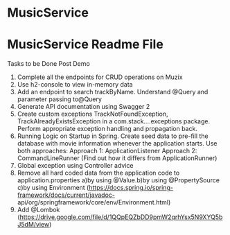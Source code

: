 # MusicService
# MusicService Readme File
Tasks to be Done Post Demo
1. Complete all the endpoints for CRUD operations on Muzix
2. Use h2-console to view in-memory data
3. Add an endpoint to search trackByName. Understand @Query and parameter passing to@Query
4. Generate API documentation using Swagger 2
5. Create custom exceptions TrackNotFoundException, TrackAlreadyExistsException in a com.stack....exceptions package. 
   Perform appropriate exception handling and propagation back.
6. Running Logic on Startup in Spring. Create seed data to pre-fill the database with movie information whenever the              application starts. Use both approaches:
    Approach 1: ApplicationListener<ContextRefreshedEvent>
    Approach 2: CommandLineRunner (Find out how it differs from ApplicationRunner)
7. Global exception using Controller advice
8. Remove all hard coded data from the application code to application.properties a)by using @Value.b)by using @PropertySource    c)by using Environment (https://docs.spring.io/spring-framework/docs/current/javadoc-                          api/org/springframework/core/env/Environment.html)
9. Add @Lombok (https://drive.google.com/file/d/1QQpEQZbDD9pmW2qrhYsx5N9XYQ5bJ5dM/view)
